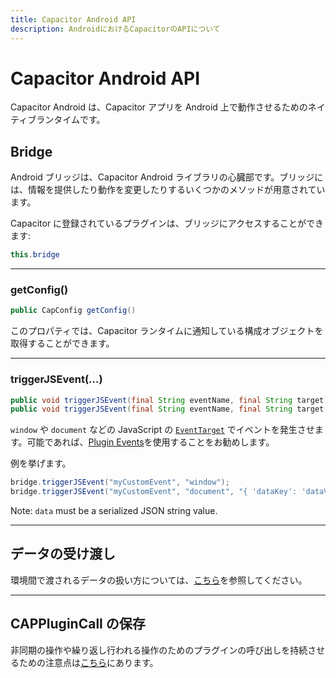 ```yaml
---
title: Capacitor Android API
description: AndroidにおけるCapacitorのAPIについて
---
```


# Capacitor Android API

Capacitor Android は、Capacitor アプリを Android 上で動作させるためのネイティブランタイムです。

## Bridge

Android ブリッジは、Capacitor Android ライブラリの心臓部です。ブリッジには、情報を提供したり動作を変更したりするいくつかのメソッドが用意されています。

Capacitor に登録されているプラグインは、ブリッジにアクセスすることができます:

```java
this.bridge
```

---

### getConfig()

```java
public CapConfig getConfig()
```

このプロパティでは、Capacitor ランタイムに通知している構成オブジェクトを取得することができます。

---

### triggerJSEvent(...)

```java
public void triggerJSEvent(final String eventName, final String target)
public void triggerJSEvent(final String eventName, final String target, final String data)
```

`window` や `document` などの JavaScript の [`EventTarget`](https://developer.mozilla.org/en-US/docs/Web/API/EventTarget) でイベントを発生させます。可能であれば、[Plugin Events](/docs/plugins/android#plugin-events)を使用することをお勧めします。

例を挙げます。

```java
bridge.triggerJSEvent("myCustomEvent", "window");
bridge.triggerJSEvent("myCustomEvent", "document", "{ 'dataKey': 'dataValue' }");
```

Note: `data` must be a serialized JSON string value.

---

## データの受け渡し

環境間で渡されるデータの扱い方については、[こちら](/docs/core-apis/data-types#android)を参照してください。

---

## CAPPluginCall の保存

非同期の操作や繰り返し行われる操作のためのプラグインの呼び出しを持続させるための注意点は[こちら](/docs/core-apis/saving-calls)にあります。
